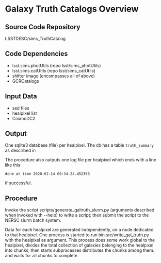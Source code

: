 # Galaxy Truth Catalogs Overview

## Source Code Repository
LSSTDESC/sims_TruthCatalog

## Code Dependencies
* lsst.sims.photUtils (repo lsst/sims_photUtils)
* lsst.sims.catUtils   (repo lsst/sims_catUtils)
* shifter image (encompasses all of above)
* GCRCatalogs

## Input Data
* sed files
* healpixel list
* CosmoDC2

## Output
One sqlite3 database (file) per healpixel.  The db has a table `truth_summary`
as described in <ref>

The procedure also outputs one log file per healpixel which ends with
a line like this
```
done at time 2020-02-14 00:34:24.452358
```
if successful.

## Procedure
Invoke the script scripts/generate_galtruth_slurm.py (arguments described
when invoked with --help) to write a script; then submit the script to the
NERSC slurm batch system.

Data for each healpixel are generated independently, on a node dedicated to
that healpixel.  One process is started to run bin.src/write_gal_truth.py
with the healpixel as argument. This process does some work global to the
healpixel,  divides the total collection of galaxies belonging to the
healpixel into chunks, then starts subprocesses distributes the chunks
among them. and waits for all chunks to complete.






